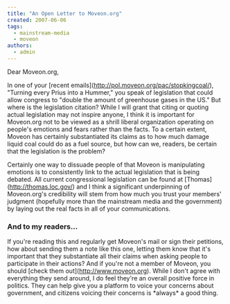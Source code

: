 ```yaml
---
title: "An Open Letter to Moveon.org"
created: 2007-06-06
tags: 
  - mainstream-media
  - moveon
authors: 
  - admin
---
```


Dear Moveon.org,

In one of your \[recent emails\](http://pol.moveon.org/pac/stopkingcoal/), "Turning every Prius into a Hummer," you speak of legislation that could allow congress to "double the amount of greenhouse gases in the US." But where is the legislation citation? While I will grant that citing or quoting actual legislation may not inspire anyone, I think it is important for Moveon.org not to be viewed as a shrill liberal organization operating on people's emotions and fears rather than the facts. To a certain extent, Moveon has certainly substantiated its claims as to how much damage liquid coal could do as a fuel source, but how can we, readers, be certain that the legislation is the problem?

Certainly one way to dissuade people of that Moveon is manipulating emotions is to consistently link to the actual legislation that is being debated. All current congressional legislation can be found at \[Thomas\](http://thomas.loc.gov/) and I think a significant underpinning of Moveon.org's credibility will stem from how much you trust your members' judgment (hopefully more than the mainstream media and the government) by laying out the real facts in all of your communications.

### And to my readers...

If you're reading this and regularly get Moveon's mail or sign their petitions, how about sending them a note like this one, letting them know that it's important that they substantiate all their claims when asking people to participate in their actions? And if you're not a member of Moveon, you should \[check them out\](http://www.moveon.org). While I don't agree with everything they send around, I do feel they're an overall positive force in politics. They can help give you a platform to voice your concerns about government, and citizens voicing their concerns is \*always\* a good thing.
